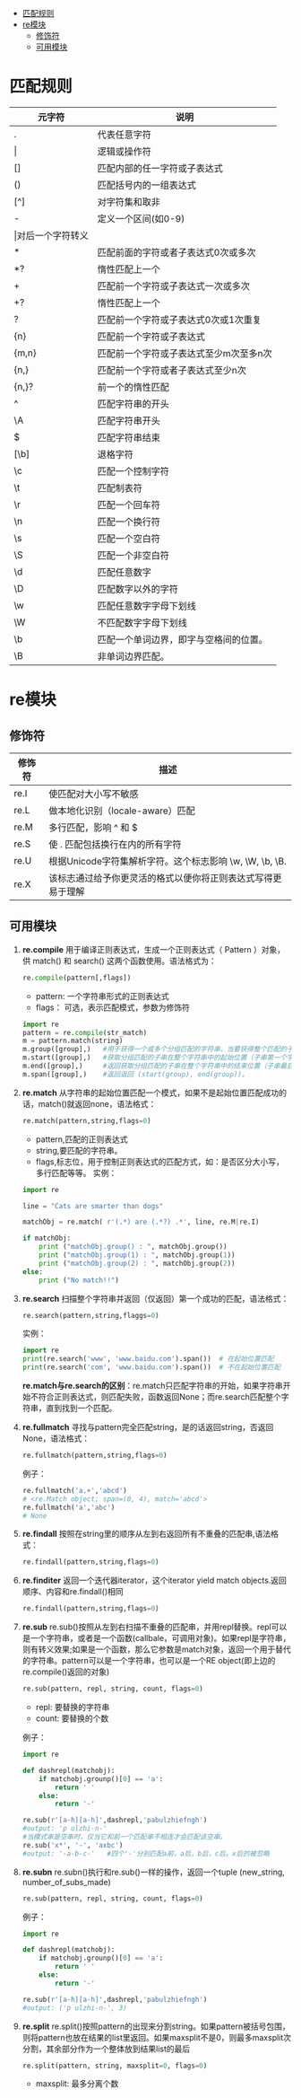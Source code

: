<!-- TOC -->

- [匹配规则](#匹配规则)
- [re模块](#re模块)
    - [修饰符](#修饰符)
    - [可用模块](#可用模块)

<!-- /TOC -->

# 匹配规则

|元字符|说明|
|--|--|
|.|代表任意字符|
|\||逻辑或操作符|
|[]|匹配内部的任一字符或子表达式|
|()|匹配括号内的一组表达式|
|[^]|对字符集和取非|
|-|定义一个区间(如0-9)|
|\\|对后一个字符转义|
|*|匹配前面的字符或者子表达式0次或多次|
|*?|惰性匹配上一个|
|+|匹配前一个字符或子表达式一次或多次|
|+?|惰性匹配上一个|
|?|匹配前一个字符或子表达式0次或1次重复|
|{n}|匹配前一个字符或子表达式|
|{m,n}|匹配前一个字符或子表达式至少m次至多n次|
|{n,}|匹配前一个字符或者子表达式至少n次|
|{n,}?|前一个的惰性匹配|
|^|匹配字符串的开头|
|\A|匹配字符串开头|
|$|匹配字符串结束|
|[\b]|退格字符|
|\c|匹配一个控制字符|
|\t|匹配制表符|
|\r|匹配一个回车符|
|\n|匹配一个换行符|
|\s|匹配一个空白符|
|\S|匹配一个非空白符|
|\d|匹配任意数字|
|\D|匹配数字以外的字符|
|\w|匹配任意数字字母下划线|
|\W|不匹配数字字母下划线|
|\b|匹配一个单词边界，即字与空格间的位置。|
|\B|非单词边界匹配。|

# re模块

## 修饰符

|修饰符|描述|
|--|--|
|re.I|使匹配对大小写不敏感|
|re.L|做本地化识别（locale-aware）匹配|
|re.M|多行匹配，影响 ^ 和 $|
|re.S|使 . 匹配包括换行在内的所有字符|
|re.U|根据Unicode字符集解析字符。这个标志影响 \w, \W, \b, \B.|
|re.X|该标志通过给予你更灵活的格式以便你将正则表达式写得更易于理解

## 可用模块

1. **re.compile**
    用于编译正则表达式，生成一个正则表达式（ Pattern ）对象，供 match() 和 search() 这两个函数使用。语法格式为：

    ```python
    re.compile(pattern[,flags])
    ```

    - pattern: 一个字符串形式的正则表达式
    - flags： 可选，表示匹配模式，参数为修饰符
    ```python
    import re
    pattern = re.compile(str_match)
    m = pattern.match(string)
    m.group([group],)   #用于获得一个或多个分组匹配的字符串，当要获得整个匹配的子串时，可直接使用 group() 或 group(0)；
    m.start([group],)   #获取分组匹配的子串在整个字符串中的起始位置（子串第一个字符的索引），参数默认值为 0；
    m.end([group],)     #返回获取分组匹配的子串在整个字符串中的结束位置（子串最后一个字符的索引+1），参数默认值为 0；
    m.span([group],)    #返回返回 (start(group), end(group))。
    ```
2. **re.match**
    从字符串的起始位置匹配一个模式，如果不是起始位置匹配成功的话，match()就返回none，语法格式：
    ```python
    re.match(pattern,string,flags=0)
    ```
    - pattern,匹配的正则表达式
    - string,要匹配的字符串。
    - flags,标志位，用于控制正则表达式的匹配方式，如：是否区分大小写，多行匹配等等。
    实例：
    ```python
    import re

    line = "Cats are smarter than dogs"

    matchObj = re.match( r'(.*) are (.*?) .*', line, re.M|re.I)

    if matchObj:
        print ("matchObj.group() : ", matchObj.group())
        print ("matchObj.group(1) : ", matchObj.group(1))
        print ("matchObj.group(2) : ", matchObj.group(2))
    else:
        print ("No match!!")
    ```
3. **re.search**
    扫描整个字符串并返回（仅返回）第一个成功的匹配，语法格式：
    ```python
    re.search(pattern,string,flaggs=0)
    ```
    实例：
    ```python
    import re
    print(re.search('www', 'www.baidu.com').span())  # 在起始位置匹配
    print(re.search('com', 'www.baidu.com').span())  # 不在起始位置匹配
    ```
    **re.match与re.search的区别**：re.match只匹配字符串的开始，如果字符串开始不符合正则表达式，则匹配失败，函数返回None；而re.search匹配整个字符串，直到找到一个匹配。

4. **re.fullmatch**
    寻找与pattern完全匹配string，是的话返回string，否返回None，语法格式：
    ```python
    re.fullmatch(pattern,string,flags=0)
    ```
    例子：
    ```python
    re.fullmatch('a.+','abcd')
    # <re.Match object; span=(0, 4), match='abcd'>
    re.fullmatch('a','abc')
    # None
    ```
5. **re.findall**
    按照在string里的顺序从左到右返回所有不重叠的匹配串,语法格式：
    ```python
    re.findall(pattern,string,flags=0)
    ```
6. **re.finditer**
    返回一个迭代器iterator，这个iterator yield match objects.返回顺序、内容和re.findall()相同
    ```python
    re.findall(pattern,string,flags=0)
    ```
7. **re.sub**
    re.sub()按照从左到右扫描不重叠的匹配串，并用repl替换。repl可以是一个字符串，或者是一个函数(callbale，可调用对象)。如果repl是字符串，则有转义效果;如果是一个函数，那么它参数是match对象，返回一个用于替代的字符串。pattern可以是一个字符串，也可以是一个RE object(即上边的re.compile()返回的对象) 
    ```python
    re.sub(pattern, repl, string, count, flags=0)
    ```
    - repl: 要替换的字符串
    - count: 要替换的个数

    例子：
    ```python
    import re

    def dashrepl(matchobj):
        if matchobj.grounp()[0] == 'a':
            return ' '
        else:
            return '-'

    re.sub(r'[a-h][a-h]',dashrepl,'pabulzhiefngh')
    #output: 'p ulzhi-n-'
    #当模式串是空串时，仅当它和前一个匹配串不相连才会匹配该空串。
    re.sub('x*', '-', 'axbc')
    #output: '-a-b-c-'   #四个'-'分别匹配a前，a后，b后，c后。x后的被忽略
    ```
8. **re.subn**
    re.subn()执行和re.sub()一样的操作，返回一个tuple (new_string, number_of_subs_made) 
    ```python
    re.sub(pattern, repl, string, count, flags=0)
    ```
    例子：
    ```python
    import re

    def dashrepl(matchobj):
        if matchobj.grounp()[0] == 'a':
            return ' '
        else:
            return '-'

    re.sub(r'[a-h][a-h]',dashrepl,'pabulzhiefngh')
    #output: ('p ulzhi-n-', 3)
    ```
9. **re.split**
    re.split()按照pattern的出现来分割string。如果pattern被括号包围，则将pattern也放在结果的list里返回。如果maxsplit不是0，则最多maxsplit次分割，其余部分作为一个整体放到结果list的最后 
    ```python
    re.split(pattern, string, maxsplit=0, flags=0)
    ```
    - maxsplit: 最多分离个数
